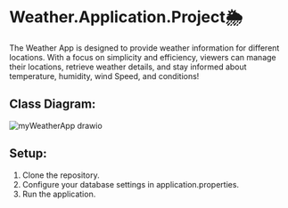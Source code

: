 # Weather.Application.Project🌦️

The Weather App is designed to provide weather information for different 
locations. With a focus on simplicity and efficiency, viewers can manage their locations, 
retrieve weather details, and stay informed about temperature, humidity, wind Speed, and conditions!


## Class Diagram:

![myWeatherApp drawio](https://github.com/raghadib6666/Weather.Application.Project/assets/145933448/e42b92a8-e28e-42d1-93eb-466d2ac56868)

## Setup:

1) Clone the repository.
2) Configure your database settings in application.properties.
3) Run the application.
